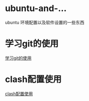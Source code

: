 # ubuntu-and-...
ubuntu 环境配置以及软件设置的一些东西
# 学习git的使用
[学习git的使用](https://github.com/2hanhan/ubuntu-and-.../blob/main/clash.md)
# clash配置使用
[clash配置使用](https://github.com/2hanhan/ubuntu-and-.../blob/main/trygit.md)
